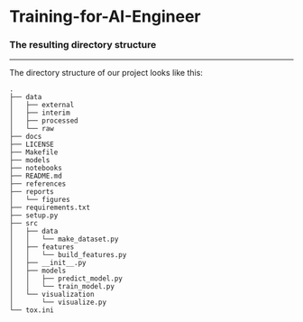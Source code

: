 # Training-for-AI-Engineer

### The resulting directory structure
------------

The directory structure of our project looks like this: 

```
.
├── data
│   ├── external
│   ├── interim
│   ├── processed
│   └── raw
├── docs
├── LICENSE
├── Makefile
├── models
├── notebooks
├── README.md
├── references
├── reports
│   └── figures
├── requirements.txt 
├── setup.py
├── src
│   ├── data
│   │   └── make_dataset.py
│   ├── features
│   │   └── build_features.py
│   ├── __init__.py
│   ├── models
│   │   ├── predict_model.py
│   │   └── train_model.py
│   └── visualization
│       └── visualize.py
└── tox.ini
```